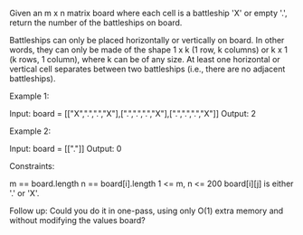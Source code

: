 Given an m x n matrix board where each cell is a battleship 'X' or empty '.',
return the number of the battleships on board.

Battleships can only be placed horizontally or vertically on board. In other
words, they can only be made of the shape 1 x k (1 row, k columns) or k x 1
(k rows, 1 column), where k can be of any size. At least one horizontal or
vertical cell separates between two battleships (i.e., there are no adjacent
battleships).


Example 1:


Input: board = [["X",".",".","X"],[".",".",".","X"],[".",".",".","X"]]
Output: 2


Example 2:


Input: board = [["."]]
Output: 0



Constraints:


m == board.length
n == board[i].length
1 <= m, n <= 200
board[i][j] is either '.' or 'X'.



Follow up: Could you do it in one-pass, using only O(1) extra memory and
without modifying the values board?



